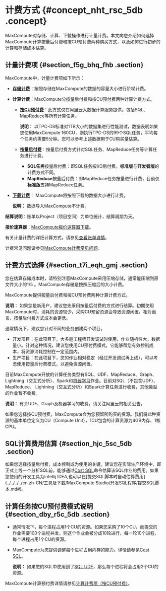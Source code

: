 # 计费方式 {#concept_nht_rsc_5db .concept}

MaxCompute对存储、计算、下载操作进行计量计费。本文向您介绍如何选择MaxCompute计算按量后付费和按CU预付费两种购买方式，以及如何进行初步的计算和存储成本估算。

## 计量计费项 {#section_f5g_bhq_fhb .section}

MaxCompute中，计量计费项如下所示：

-   **[存储计费](cn.zh-CN/产品定价/存储计费项（按量付费）.md#)**：按照存储在MaxCompute的数据的容量大小进行阶梯计费。
-   **计算计费**：MaxCompute分按量后付费和按CU预付费两种计算计费方式。
    -   **[按CU预付费](cn.zh-CN/产品定价/计算计费项（按CU预付费）.md#)**：此方式仅在阿里云大数据计算服务提供，包括SQL、MapReduce等所有计算任务。

        **说明：** 以TPC-DS标准对1TB大小的数据集进行性能测试，数据表明如果您使用MaxCompute 160CU，则执行TPC-DS的99个SQL任务，平均每个任务约需要5分钟。您可以参考上述数据用于CU购买量估算。

    -   **[按量后付费](cn.zh-CN/产品定价/计算计费项（按量付费）.md#)**：按量后付费方式针对SQL任务、MapReduce任务等计算任务进行计费。
        -   **SQL任务**按量后付费：即SQL任务按I/O后付费。**标准版**与**开发者版**的计费方式不同。
        -   **MapReduce**按量后付费：即MapReduce任务按量进行计费，目前仅**标准版**支持MapReduce任务。
-   **[下载计费](cn.zh-CN/产品定价/下载计费项（按量付费）.md#)**： MaxCompute将按照下载的数据大小进行计费。

    **说明：** 数据导入MaxCompute不计费。


**结算说明**：账单以Project（项目空间）为单位统计，结算周期为天。

**报价速算器**：[MaxCompute报价速算器下载](http://docs-aliyun.cn-hangzhou.oss.aliyun-inc.com/assets/attach/27989/cn_zh/1493121769655/MaxCompute%E5%85%AC%E5%85%B1%E4%BA%91%E6%8A%A5%E4%BB%B7%E9%80%9F%E7%AE%97%E5%99%A8%EF%BC%88%E6%8C%89CU%E9%A2%84%E4%BB%98%E8%B4%B9%EF%BC%89_v2.xlsx)。

有关计量计费的详细计算方式，请参见[查看账单详情](cn.zh-CN/产品定价/查看账单详情.md#)。

计费常见问题请参见[MaxCompute计费常见问题](https://help.aliyun.com/knowledge_detail/98950.html)。

## 计费方式选择 {#section_t7i_eqh_gmj .section}

您在估算存储成本时，请特别注意MaxCompute采用压缩存储，通常能压缩到原文件大小的1/5 。MaxCompute存储是按照压缩后的大小计费。

MaxCompute提供按量后付费和按CU预付费两种计算计费方式。

**说明：** 如果您是新用户，建议您先采用按量后付费的方式进行结算。初期使用MaxCompute时，消耗的资源较少，采购CU预留资源会导致资源闲置。相对而言，按量后付费方式成本会更低。

通常情况下，建议您针对不同的业务创建两个项目。

-   开发项目：在此项目下，大多是工程师开发调试时使用，作业随机性大，数据量小。针对这种情况，建议您使用CU预付费模式，它能够帮您有效控制成本，将资源消耗控制在一定范围内。
-   生产项目：在此项目下，您的作业相对稳定（经过开发调试再上线），可以考虑使用按量后付费模式，以避免资源闲置。

目前MaxCompute开放的计算任务类型有SQL、UDF、MapReduce、Graph、 Lightning（交互式分析）、Spark和[机器学习](https://data.aliyun.com/product/learn)作业。目前对SQL（不包含UDF）、MapReduce、 Lightning（交互式分析）和Spark计算任务进行收费，其他类型的作业暂不收费。

**说明：** 有关UDF、Graph及机器学习的收费，请关注阿里云的相关公告。

如果您选择按CU预付费，MaxCompute会为您预留所购买的资源。我们将此种资源的基本单位定义为CU（Compute Unit），1CU包含的计算资源为4GB内存、1核CPU。

## SQL计算费用估算 {#section_hjc_5sc_5db .section}

如果您选择按量后付费，成本控制成为使用的关键。建议您在实际生产环境中，即正式上线一个分析SQL前，能够通过[Cost SQL](../../../../cn.zh-CN/用户指南/常用命令/其他操作.md)命令估算该SQL作业的费用。如果您使用的开发工具为Intellij IDEA,也可以在[提交SQL脚本时自动估算费用](../../../../cn.zh-CN/工具及下载/MaxCompute Studio/开发SQL程序/提交SQL脚本.md#)。

## 计算任务按CU预付费模式说明 {#section_dby_r5c_5db .section}

-   通常情况下，每个进程占用1个CU的资源。如果您采购了10个CU，而提交的作业需要100个进程并发，则这个作业会被分成10轮进行，每一轮10个进程，每个进程占用1个CU的资源。
-   MaxCompute为您提供调整每个进程占用内存的能力。详情请参见[Cost SQL](../../../../cn.zh-CN/用户指南/常用命令/其他操作.md)。

    **说明：** 如果您的SQL中使用到了[SQL UDF](../../../../cn.zh-CN/用户指南/SQL/UDF/UDF概述.md)，那么每个进程将会占用2个CU的资源。


MaxCompute计算预付费详情请参见[计算计费项（按CU预付费）](cn.zh-CN/产品定价/计算计费项（按CU预付费）.md#)。

